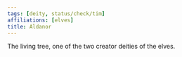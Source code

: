 ```yaml
---
tags: [deity, status/check/tim]
affiliations: [elves]
title: Aldanor
---
```




The living tree, one of the two creator deities of the elves. 

